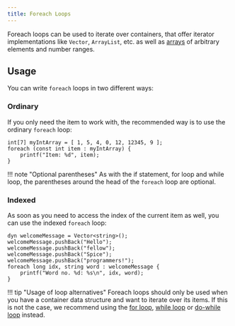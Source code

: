 ```yaml
---
title: Foreach Loops
---
```


Foreach loops can be used to iterate over containers, that offer iterator implementations like `Vector`, `ArrayList`,
etc. as well as [arrays](arrays.md) of arbitrary elements and number ranges.

## Usage

You can write `foreach` loops in two different ways:

### Ordinary
If you only need the item to work with, the recommended way is to use the ordinary `foreach` loop:

```spice
int[7] myIntArray = [ 1, 5, 4, 0, 12, 12345, 9 ];
foreach (const int item : myIntArray) {
    printf("Item: %d", item);
}
```

!!! note "Optional parentheses"
    As with the if statement, for loop and while loop, the parentheses around the head of the `foreach` loop are optional.

### Indexed
As soon as you need to access the index of the current item as well, you can use the indexed `foreach` loop:

```spice
dyn welcomeMessage = Vector<string>();
welcomeMessage.pushBack("Hello");
welcomeMessage.pushBack("fellow");
welcomeMessage.pushBack("Spice");
welcomeMessage.pushBack("programmers!");
foreach long idx, string word : welcomeMessage {
    printf("Word no. %d: %s\n", idx, word);
}
```

!!! tip "Usage of loop alternatives"
    Foreach loops should only be used when you have a container data structure and want to iterate over its items.
    If this is not the case, we recommend using the [for loop](for-loops.md), [while loop](while-loops.md) or
	[do-while loop](do-while-loops.md) instead.